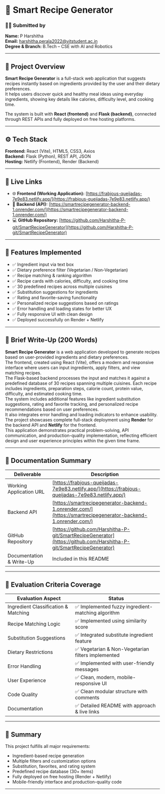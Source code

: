 # 🍳 Smart Recipe Generator

### 👩‍💻 Submitted by
**Name:** P Harshitha  
**Email:** harshitha.perala2022@vitstudent.ac.in  
**Degree & Branch:** B.Tech – CSE with AI and Robotics  

---

## 🚀 Project Overview
**Smart Recipe Generator** is a full-stack web application that suggests recipes instantly based on ingredients provided by the user and their dietary preferences.  
It helps users discover quick and healthy meal ideas using everyday ingredients, showing key details like calories, difficulty level, and cooking time.  

The system is built with **React (frontend)** and **Flask (backend)**, connected through REST APIs and fully deployed on free hosting platforms.  

---

## ⚙️ Tech Stack
**Frontend:** React (Vite), HTML5, CSS3, Axios  
**Backend:** Flask (Python), REST API, JSON  
**Hosting:** Netlify (Frontend), Render (Backend)

---

## 🔗 Live Links
- 🌐 **Frontend (Working Application):** [https://frabjous-queijadas-7e9e83.netlify.app/](https://frabjous-queijadas-7e9e83.netlify.app/)  
- 🔗 **Backend (API):** [https://smartrecipegenerator-backend-1.onrender.com/](https://smartrecipegenerator-backend-1.onrender.com/)  
- 💻 **GitHub Repository:** [https://github.com/Harshitha-P-git/SmartRecipeGenerator](https://github.com/Harshitha-P-git/SmartRecipeGenerator)

---

## 🧩 Features Implemented
- ✅ Ingredient input via text box  
- ✅ Dietary preference filter (Vegetarian / Non-Vegetarian)  
- ✅ Recipe matching & ranking algorithm  
- ✅ Recipe cards with calories, difficulty, and cooking time  
- ✅ 30 predefined recipes across multiple cuisines  
- ✅ Substitution suggestions for ingredients  
- ✅ Rating and favorite-saving functionality  
- ✅ Personalized recipe suggestions based on ratings  
- ✅ Error handling and loading states for better UX  
- ✅ Fully responsive UI with clean design  
- ✅ Deployed successfully on Render + Netlify  

---

## 🧠 Brief Write-Up (200 Words)
**Smart Recipe Generator** is a web application developed to generate recipes based on user-provided ingredients and dietary preferences.  
The frontend, created using React (Vite), offers a modern and responsive interface where users can input ingredients, apply filters, and view matching recipes.  
The Flask-based backend processes the input and matches it against a predefined database of 30 recipes spanning multiple cuisines. Each recipe includes ingredients, preparation steps, calorie count, protein value, difficulty, and estimated cooking time.  
The system includes additional features like ingredient substitution suggestions, rating and favorite tracking, and personalized recipe recommendations based on user preferences.  
It also integrates error handling and loading indicators to enhance usability.  
The project showcases complete full-stack deployment using **Render** for the backend API and **Netlify** for the frontend.  
This application demonstrates practical problem-solving, API communication, and production-quality implementation, reflecting efficient design and user experience principles within the given time frame.

---

## 📘 Documentation Summary
| Deliverable | Description |
|--------------|-------------|
| Working Application URL | [https://frabjous-queijadas-7e9e83.netlify.app/](https://frabjous-queijadas-7e9e83.netlify.app/) |
| Backend API | [https://smartrecipegenerator-backend-1.onrender.com/](https://smartrecipegenerator-backend-1.onrender.com/) |
| GitHub Repository | [https://github.com/Harshitha-P-git/SmartRecipeGenerator](https://github.com/Harshitha-P-git/SmartRecipeGenerator) |
| Documentation & Write-Up | Included in this README |

---

## 🧮 Evaluation Criteria Coverage
| Evaluation Aspect | Status |
|--------------------|---------|
| Ingredient Classification & Matching | ✅ Implemented fuzzy ingredient-matching algorithm |
| Recipe Matching Logic | ✅ Implemented using similarity score |
| Substitution Suggestions | ✅ Integrated substitute ingredient feature |
| Dietary Restrictions | ✅ Vegetarian & Non-Vegetarian filters implemented |
| Error Handling | ✅ Implemented with user-friendly messages |
| User Experience | ✅ Clean, modern, mobile-responsive UI |
| Code Quality | ✅ Clean modular structure with comments |
| Documentation | ✅ Detailed README with approach & live links |

---

## 🏁 Summary
This project fulfills all major requirements:
- Ingredient-based recipe generation  
- Multiple filters and customization options  
- Substitution, favorites, and rating system  
- Predefined recipe database (30+ items)  
- Fully deployed on free hosting (Render + Netlify)  
- Mobile-friendly interface and production-quality code  

---
